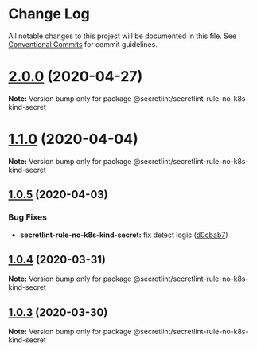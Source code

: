 # Change Log

All notable changes to this project will be documented in this file.
See [Conventional Commits](https://conventionalcommits.org) for commit guidelines.

# [2.0.0](https://github.com/secretlint/secretlint/compare/v1.1.0...v2.0.0) (2020-04-27)

**Note:** Version bump only for package @secretlint/secretlint-rule-no-k8s-kind-secret





# [1.1.0](https://github.com/secretlint/secretlint/compare/v1.0.5...v1.1.0) (2020-04-04)

**Note:** Version bump only for package @secretlint/secretlint-rule-no-k8s-kind-secret





## [1.0.5](https://github.com/secretlint/secretlint/compare/v1.0.4...v1.0.5) (2020-04-03)


### Bug Fixes

* **secretlint-rule-no-k8s-kind-secret:** fix detect logic ([d0cbab7](https://github.com/secretlint/secretlint/commit/d0cbab72ef1465db54727b7103d2ffde92e952e8))





## [1.0.4](https://github.com/secretlint/secretlint/compare/v1.0.3...v1.0.4) (2020-03-31)

**Note:** Version bump only for package @secretlint/secretlint-rule-no-k8s-kind-secret





## [1.0.3](https://github.com/secretlint/secretlint/compare/v1.0.2...v1.0.3) (2020-03-30)

**Note:** Version bump only for package @secretlint/secretlint-rule-no-k8s-kind-secret
